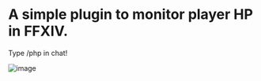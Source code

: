 # A simple plugin to monitor player HP in FFXIV.  
Type /php in chat!  

![image](https://github.com/user-attachments/assets/a0259716-1e01-4b45-8d1e-22f086f86e44)
